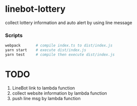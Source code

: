 # linebot-lottery
collect lottery information and auto alert by using line message


### Scripts
```bash
webpack       # compile index.ts to dist/index.js
yarn start    # execute dist/index.js
yarn test     # compile then execute dist/index.js
```


# TODO
1. LineBot link to lambda function
2. collect website information by lambda function
3. push line msg by lambda function